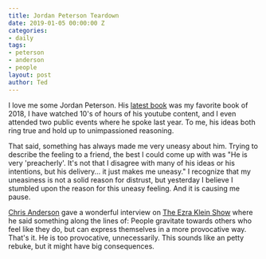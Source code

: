 ```yaml
---
title: Jordan Peterson Teardown
date: 2019-01-05 00:00:00 Z
categories:
- daily
tags:
- peterson
- anderson
- people
layout: post
author: Ted
---
```


I love me some Jordan Peterson.
His [latest book](https://www.amazon.com/12-Rules-Life-Antidote-Chaos/dp/0345816021/ref=sr_1_1?ie=UTF8&qid=1546721815&sr=8-1&keywords=jordan+peterson+12+rules+for+life) was my favorite book of 2018, I have watched 10's of hours of his youtube content, and I even attended two public events where he spoke last year.
To me, his ideas both ring true and hold up to unimpassioned reasoning.

That said, something has always made me very uneasy about him.
Trying to describe the feeling to a friend, the best I could come up with was
"He is very 'preacherly'.
It's not that I disagree with many of his ideas or his intentions, but his delivery... it just makes me uneasy."
I recognize that my uneasiness is not a solid reason for distrust, but yesterday I believe I stumbled upon the reason for this uneasy feeling.
And it is causing me pause.

[Chris Anderson](https://www.ted.com/speakers/chris_anderson_ted) gave a wonderful interview on [The Ezra Klein Show](https://www.ted.com/speakers/chris_anderson_ted) where he said something along the lines of: People gravitate towards others who feel like they do, but can express themselves in a more provocative way.
That's it.
He is too provocative, unnecessarily.
This sounds like an petty rebuke, but it might have big consequences.
